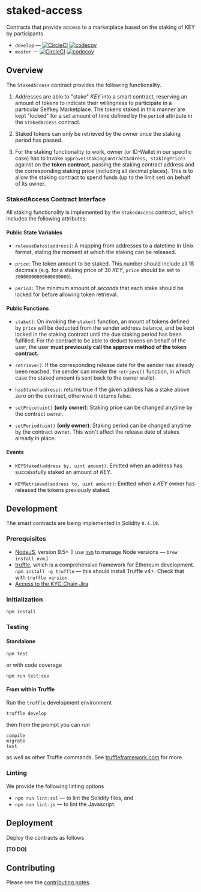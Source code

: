 # staked-access

Contracts that provide access to a marketplace based on the staking of KEY by participants

* `develop` — [![CircleCI](https://circleci.com/gh/SelfKeyFoundation/staked-access/tree/develop.svg?style=svg)](https://circleci.com/gh/SelfKeyFoundation/staked-access/tree/develop) [![codecov](https://codecov.io/gh/SelfKeyFoundation/staked-access/branch/develop/graph/badge.svg)](https://codecov.io/gh/SelfKeyFoundation/staked-access)
* `master` — [![CircleCI](https://circleci.com/gh/SelfKeyFoundation/staked-access/tree/master.svg?style=svg)](https://circleci.com/gh/SelfKeyFoundation/staked-access/tree/master) [![codecov](https://codecov.io/gh/SelfKeyFoundation/staked-access/branch/master/graph/badge.svg)](https://codecov.io/gh/SelfKeyFoundation/staked-access)

## Overview

The `StakedAccess` contract provides the following functionality.

1. Addresses are able to "stake" _KEY_ into a smart contract, reserving an amount of tokens to
indicate their willingness to participate in a particular Selfkey Marketplace. The tokens staked in
this manner are kept "locked" for a set amount of time defined by the `period` attribute in the `StakedAccess` contract.

2. Staked tokens can only be retrieved by the owner once the staking period has passed.

3. For the staking functionality to work, owner (or ID-Wallet in our specific case) has to invoke `approve(stakingContractAddress, stakingPrice)` against on the **token contract**, passing the
staking contract address and the corresponding staking price (including all decimal places). This is
to allow the staking contract to spend funds (up to the limit set) on behalf of its owner.

### StakedAccess Contract Interface

All staking functionality is implemented by the `StakedAccess` contract, which includes the
following attributes:

#### Public State Variables

* `releaseDates[address]`: A mapping from addresses to a datetime in Unix format, stating the moment
at which the staking can be released.

* `price`: The token amount to be staked. This number should include all 18 decimals (e.g. for a
  staking price of 30 _KEY_, `price`  should be set to `30000000000000000000`).

* `period:` The minimum amount of _seconds_ that each stake should be locked for before allowing
token retrieval.

#### Public Functions

* `stake()`: On invoking the `stake()` function, an mount of tokens defined by `price` will be
deducted from the sender address balance, and be kept locked in the staking contract until the
due staking period has been fulfilled. For the contract to be able to deduct tokens on behalf of
the user, the user **must previously call the approve method of the token contract.**

* `retrieve()`: If the corresponding release date for the sender has already been reached, the sender
can invoke the `retrieve()` function, in which case the staked amount is sent back to the owner
wallet.

* `hasStake(address)`: returns true if the given address has a stake above zero on the contract, otherwise it returns false.

* `setPrice(uint)` **(only owner)**: Staking price can be changed anytime by the contract
owner.

* `setPeriod(uint)` **(only owner)**: Staking period can be changed anytime by the contract
owner. This won't affect the release date of stakes already in place.

#### Events

* `KEYStaked(address by, uint amount)`: Emitted when an address has successfully staked an amount of
_KEY_.

* `KEYRetrieved(address to, uint amount)`: Emitted when a _KEY_ owner has released the tokens
previously staked.

## Development

The smart contracts are being implemented in Solidity `0.4.19`.

### Prerequisites

* [NodeJS](htps://nodejs.org), version 9.5+ (I use [`nvm`](https://github.com/creationix/nvm) to manage Node versions — `brew install nvm`.)
* [truffle](http://truffleframework.com/), which is a comprehensive framework for Ethereum development. `npm install -g truffle` — this should install Truffle v4+.  Check that with `truffle version`.
* [Access to the KYC_Chain Jira](https://kyc-chain.atlassian.net)

### Initialization

    npm install

### Testing

#### Standalone

    npm test

or with code coverage

    npm run test:cov

#### From within Truffle

Run the `truffle` development environment

    truffle develop

then from the prompt you can run

    compile
    migrate
    test

as well as other Truffle commands. See [truffleframework.com](http://truffleframework.com) for more.

### Linting

We provide the following linting options

* `npm run lint:sol` — to lint the Solidity files, and
* `npm run lint:js` — to lint the Javascript.

## Deployment

Deploy the contracts as follows

**(TO DO)**

## Contributing

Please see the [contributing notes](CONTRIBUTING.md).
